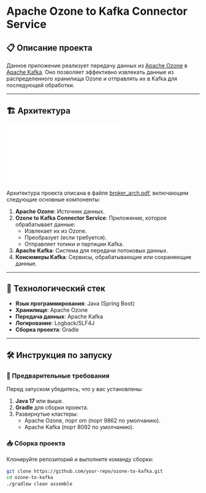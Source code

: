 # Apache Ozone to Kafka Connector Service

## 📋 Описание проекта
Данное приложение реализует передачу данных из [Apache Ozone](https://ozone.apache.org/) в [Apache Kafka](https://kafka.apache.org/). Оно позволяет эффективно извлекать данные из распределенного хранилища Ozone и отправлять их в Kafka для последующей обработки.

---

## 🏗 Архитектура

![broker_arch.pdf](./broker_arch.pdf)

Архитектура проекта описана в файле [broker_arch.pdf](broker_arch.pdf), включающем следующие основные компоненты:
1. **Apache Ozone**: Источник данных.
2. **Ozone to Kafka Connector Service**: Приложение, которое обрабатывает данные:
    - Извлекает их из Ozone.
    - Преобразует (если требуется).
    - Отправляет топики и партиции Kafka.
3. **Apache Kafka**: Система для передачи потоковых данных.
4. **Консюмеры Kafka**: Сервисы, обрабатывающие или сохраняющие данные.

---

## 🚀 Технологический стек

- **Язык программирования**: Java (Spring Boot)
- **Хранилище**: Apache Ozone
- **Передача данных**: Apache Kafka
- **Логирование**: Logback/SLF4J
- **Сборка проекта**: Gradle

---

## 🛠 Инструкция по запуску

### 🔧 Предварительные требования
Перед запуском убедитесь, что у вас установлены:
1. **Java 17** или выше.
2. **Gradle** для сборки проекта.
3. Развернутые кластеры:
    - Apache Ozone, порт om (порт 9862 по умолчанию).
    - Apache Kafka (порт 8092 по умолчанию).

### 📥 Сборка проекта
Клонируйте репозиторий и выполните команду сборки:
```bash
git clone https://github.com/your-repo/ozone-to-kafka.git
cd ozone-to-kafka
./gradlew clean assemble
```